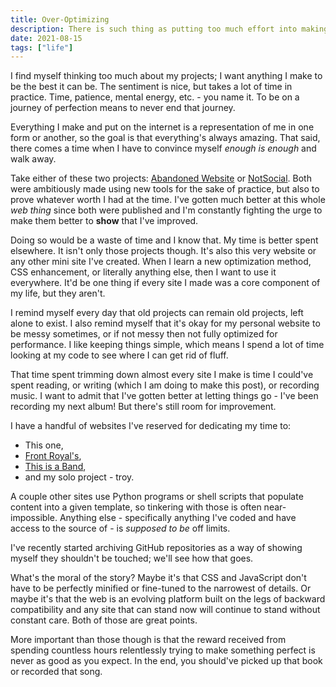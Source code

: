 ```yaml
---
title: Over-Optimizing
description: There is such thing as putting too much effort into making something the best it can be.
date: 2021-08-15
tags: ["life"]
---
```


<!-- @format -->

I find myself thinking too much about my projects; I want anything I make to be the best it can be. The sentiment is nice, but takes a lot of time in practice. Time, patience, mental energy, etc. - you name it. To be on a journey of perfection means to never end that journey.

Everything I make and put on the internet is a representation of me in one form or another, so the goal is that everything's always amazing. That said, there comes a time when I have to convince myself _enough is enough_ and walk away.

Take either of these two projects: [Abandoned Website](https://abandoned-website.netlify.app) or [NotSocial](https://pang.netlify.app). Both were ambitiously made using new tools for the sake of practice, but also to prove whatever worth I had at the time. I've gotten much better at this whole _web thing_ since both were published and I'm constantly fighting the urge to make them better to **show** that I've improved.

Doing so would be a waste of time and I know that. My time is better spent elsewhere. It isn't only those projects though. It's also this very website or any other mini site I've created. When I learn a new optimization method, CSS enhancement, or literally anything else, then I want to use it everywhere. It'd be one thing if every site I made was a core component of my life, but they aren't.

I remind myself every day that old projects can remain old projects, left alone to exist. I also remind myself that it's okay for my personal website to be messy sometimes, or if not messy then not fully optimized for performance. I like keeping things simple, which means I spend a lot of time looking at my code to see where I can get rid of fluff.

That time spent trimming down almost every site I make is time I could've spent reading, or writing (which I am doing to make this post), or recording music. I want to admit that I've gotten better at letting things go - I've been recording my next album! But there's still room for improvement.

I have a handful of websites I've reserved for dedicating my time to:

- This one,
- [Front Royal's](https://www.frontroyalband.com),
- [This is a Band](https://www.thisisa.band),
- and my solo project - troy.

A couple other sites use Python programs or shell scripts that populate content into a given template, so tinkering with those is often near-impossible. Anything else - specifically anything I've coded and have access to the source of - is _supposed to be_ off limits.

I've recently started archiving GitHub repositories as a way of showing myself they shouldn't be touched; we'll see how that goes.

What's the moral of the story? Maybe it's that CSS and JavaScript don't have to be perfectly minified or fine-tuned to the narrowest of details. Or maybe it's that the web is an evolving platform built on the legs of backward compatibility and any site that can stand now will continue to stand without constant care. Both of those are great points.

More important than those though is that the reward received from spending countless hours relentlessly trying to make something perfect is never as good as you expect. In the end, you should've picked up that book or recorded that song.
